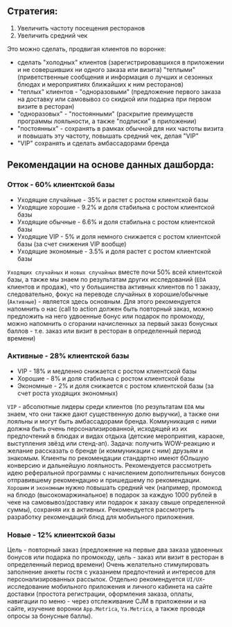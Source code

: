 ## Стратегия:
1.	Увеличить частоту посещения ресторанов
2.	Увеличить средний чек

Это можно сделать, продвигая клиентов по воронке:
- сделать "холодных" клиентов (зарегистрировавшихся в приложении и не совершивших ни одного заказа или визита) "теплыми" (приветственные сообщения и информация о лучших и сезонных блюдах и мероприятиях ближайших к ним ресторанов)
- "теплых" клиентов - "одноразовыми" (предложение первого заказа на доставку или самовывоз со скидкой или подарка при первом визите в ресторан)
- "одноразовых" - "постоянными" (раскрытие преимуществ программы лояльности, а также "подписки" в приложении)
- "постоянных" - сохранять в рамках обычной для них частоты визита и повышать эту частоту, повышать средний чек, делая "VIP"
- "VIP" сохранять и сделать амбассадорами бренда

## Рекомендации на основе данных дашборда:
### Отток - 60% клиентской базы
- Уходящие случайные - 35% и растет с ростом клиентской базы
- Уходящие хорошие - 9.2% и доля стабильна с ростом клиентской базы
- Уходящие обычные - 6.6% и доля стабильна с ростом клиентской базы
- Уходящие VIP - 5% и доля немного снижается с ростом клиентской базы (за счет снижения VIP вообще)
- Уходящие экономные - 3.5% и доля растет с ростом клиентской базы

`Уходящих случайных` и `новых случайных` вместе почи 50% всей клиентской базы, а также мы знаем по результатам других исследований (`EDA` клиентов и продаж), что у большинства активных клиентов по 1 заказу, следовательно, фокус на переводе случайных в хорошие/обычные (`Активные`) - является здесь основным. Для этого рекомендуется напомнить о нас (call to action должен быть повторный заказ, можно предложить на него удвоенные бонус или подарок по промокоду, можно напомнить о сгорании начисленных за первый заказ бонусных баллов - т.е. заказ или визит в ресторан в определенный период времени) 

### Активные - 28% клиентской базы
- VIP - 18% и медленно снижается с ростом клиентской базы
- Хорошие - 8% и доля стабильна с ростом клиентской базы
- Экономные - 2% и доля снижается с ростом клиентской базы (за счет роста уходящих экономных)

`VIP` - абсолютные лидеры среди клиентов (по результатам `EDA` мы знаем, что они также дают существенную долю выручки), а также они лояльны и могут быть амбассадорами бренда. Коммуникация с ними должна быть очень персонализированной, исходящей из их предпочтений в блюдах и видах отдыха (детские мероприятия, караоке, выступления звёзд или стенд-ап). Задача: получить WOW-реакцию и желание рассказать о бренде (и коммуникации с ним) друзьям и знакомым. Клиенты по рекомендации стандартно имеют бОльшую конверсию и дальнейшую лояльность. Рекомендуется рассмотреть идею реферальной программы с начислением дополнительных бонусов отправившему рекомендацию и пришедшему по рекомендации.<br>
`Хорошим` и `экономным` нужно повышать средний чек (например, промокод на блюдо (высокомаржинальное) в подарок за каждую 1000 рублей в чеке на самовывоз/доставку или подарок к заказу свыше определенной суммы), сохраняя их в активных. Рекомендуется рассмотреть разработку рекомендаций блюд для мобильного приложения. 

### Новые - 12% клиентской базы
Цель - повторный заказ (предложение на первые два заказа удвоенных бонусов или подарка по промокоду, цель - заказ или визит в ресторан в определенный период времени) Очень желательно стимулировать заполнение анкеты гостя с указанием предпочтений и интересов для персонализированных рассылок. 
Отдельно рекомендуется `UI/UX`-исследование мобильного приложения и личного кабинета на сайте доставки (простота регистрации, оформления заказа, оплаты, навигации по меню - через отслеживание CJM в приложении и на сайте, изучение воронки `App.Metrica`, `Ya.Metrica`, а также проводя опросы за бонусные баллы). 
